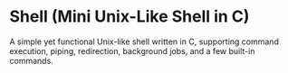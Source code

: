# Shell (Mini Unix-Like Shell in C)
A simple yet functional Unix-like shell written in C, supporting command execution, piping, redirection, background jobs, and a few built-in commands.

 

